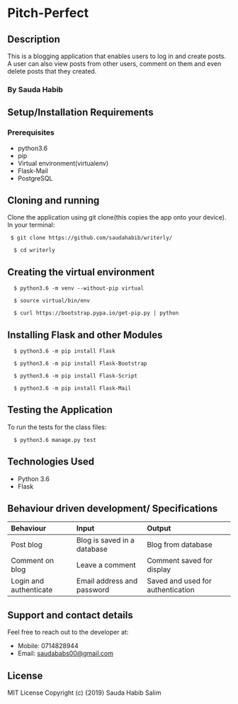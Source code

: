 # Pitch-Perfect

## Description
This is a blogging application that enables users to log in and create posts. A user can also view posts from other users, comment on them and even delete posts that they created.
### By Sauda Habib

## Setup/Installation Requirements

### Prerequisites
* python3.6
* pip
* Virtual environment(virtualenv)
* Flask-Mail
* PostgreSQL

## Cloning and running
Clone the application using git clone(this copies the app onto your device). In your terminal:

  ```  $ git clone https://github.com/saudahabib/writerly/ ```

  ```  $ cd writerly```

## Creating the virtual environment

  ```  $ python3.6 -m venv --without-pip virtual```

  ```  $ source virtual/bin/env```

  ```  $ curl https://bootstrap.pypa.io/get-pip.py | python```

## Installing Flask and other Modules

  ```  $ python3.6 -m pip install Flask```

  ```  $ python3.6 -m pip install Flask-Bootstrap```

  ```  $ python3.6 -m pip install Flask-Script```

  ```  $ python3.6 -m pip install Flask-Mail```


## Testing the Application
To run the tests for the class files:

  ```  $ python3.6 manage.py test```

## Technologies Used
* Python 3.6
* Flask

## Behaviour driven development/ Specifications
| Behaviour    | Input     | Output|
| :------------- | :------------- |:---------|
|   Post blog     |     Blog is saved in a database | Blog from database|
|Comment on blog|Leave a comment| Comment saved for display|
|Login and authenticate|Email address and password|Saved and used for authentication|


## Support and contact details
Feel free to reach out to the developer at:

* Mobile: 0714828944
* Email: saudababs00@gmail.com
## License
MIT License Copyright (c) {2019} Sauda Habib Salim
